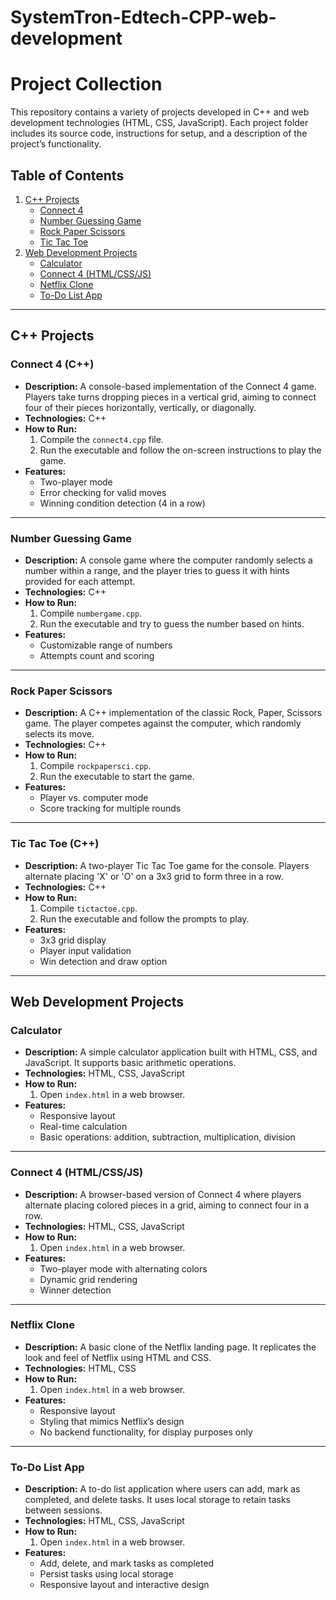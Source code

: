 # SystemTron-Edtech-CPP-web-development

# Project Collection

This repository contains a variety of projects developed in C++ and web development technologies (HTML, CSS, JavaScript). Each project folder includes its source code, instructions for setup, and a description of the project’s functionality.

## Table of Contents
1. [C++ Projects](#c-projects)
    - [Connect 4](#connect-4-c)
    - [Number Guessing Game](#number-guessing-game)
    - [Rock Paper Scissors](#rock-paper-scissors)
    - [Tic Tac Toe](#tic-tac-toe-c)
2. [Web Development Projects](#web-development-projects)
    - [Calculator](#calculator)
    - [Connect 4 (HTML/CSS/JS)](#connect-4-html-css-js)
    - [Netflix Clone](#netflix-clone)
    - [To-Do List App](#to-do-list-app)

---

## C++ Projects

### Connect 4 (C++)
- **Description:** A console-based implementation of the Connect 4 game. Players take turns dropping pieces in a vertical grid, aiming to connect four of their pieces horizontally, vertically, or diagonally.
- **Technologies:** C++
- **How to Run:**
    1. Compile the `connect4.cpp` file.
    2. Run the executable and follow the on-screen instructions to play the game.
- **Features:**
    - Two-player mode
    - Error checking for valid moves
    - Winning condition detection (4 in a row)

---

### Number Guessing Game
- **Description:** A console game where the computer randomly selects a number within a range, and the player tries to guess it with hints provided for each attempt.
- **Technologies:** C++
- **How to Run:**
    1. Compile `numbergame.cpp`.
    2. Run the executable and try to guess the number based on hints.
- **Features:**
    - Customizable range of numbers
    - Attempts count and scoring

---

### Rock Paper Scissors
- **Description:** A C++ implementation of the classic Rock, Paper, Scissors game. The player competes against the computer, which randomly selects its move.
- **Technologies:** C++
- **How to Run:**
    1. Compile `rockpapersci.cpp`.
    2. Run the executable to start the game.
- **Features:**
    - Player vs. computer mode
    - Score tracking for multiple rounds

---

### Tic Tac Toe (C++)
- **Description:** A two-player Tic Tac Toe game for the console. Players alternate placing 'X' or 'O' on a 3x3 grid to form three in a row.
- **Technologies:** C++
- **How to Run:**
    1. Compile `tictactoe.cpp`.
    2. Run the executable and follow the prompts to play.
- **Features:**
    - 3x3 grid display
    - Player input validation
    - Win detection and draw option

---

## Web Development Projects

### Calculator
- **Description:** A simple calculator application built with HTML, CSS, and JavaScript. It supports basic arithmetic operations.
- **Technologies:** HTML, CSS, JavaScript
- **How to Run:**
    1. Open `index.html` in a web browser.
- **Features:**
    - Responsive layout
    - Real-time calculation
    - Basic operations: addition, subtraction, multiplication, division

---

### Connect 4 (HTML/CSS/JS)
- **Description:** A browser-based version of Connect 4 where players alternate placing colored pieces in a grid, aiming to connect four in a row.
- **Technologies:** HTML, CSS, JavaScript
- **How to Run:**
    1. Open `index.html` in a web browser.
- **Features:**
    - Two-player mode with alternating colors
    - Dynamic grid rendering
    - Winner detection

---

### Netflix Clone
- **Description:** A basic clone of the Netflix landing page. It replicates the look and feel of Netflix using HTML and CSS.
- **Technologies:** HTML, CSS
- **How to Run:**
    1. Open `index.html` in a web browser.
- **Features:**
    - Responsive layout
    - Styling that mimics Netflix’s design
    - No backend functionality, for display purposes only

---

### To-Do List App
- **Description:** A to-do list application where users can add, mark as completed, and delete tasks. It uses local storage to retain tasks between sessions.
- **Technologies:** HTML, CSS, JavaScript
- **How to Run:**
    1. Open `index.html` in a web browser.
- **Features:**
    - Add, delete, and mark tasks as completed
    - Persist tasks using local storage
    - Responsive layout and interactive design
